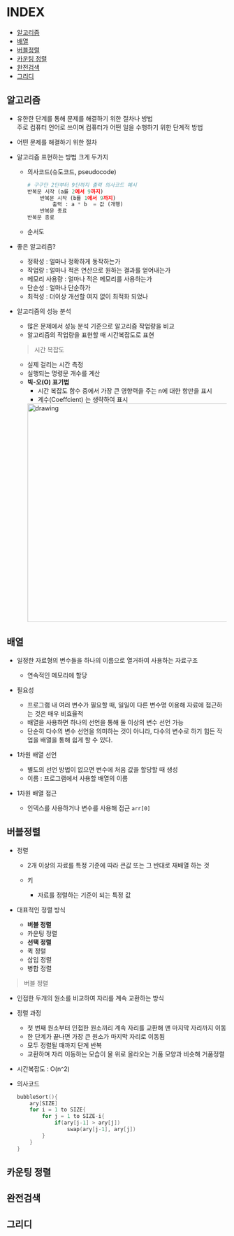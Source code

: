 # INDEX

* [알고리즘](#알고리즘)
* [배열](#배열)
* [버블정렬](#버블정렬)
* [카운팅 정렬](#카운팅-정렬)
* [완전검색](#완전검색)
* [그리디](#그리디)

## 알고리즘

* 유한한 단계를 통해 문제를 해결하기 위한 절차나 방법  
주로 컴퓨터 언어로 쓰이며 컴퓨터가 어떤 일을 수행하기 위한 단계적 방법
* 어떤 문제를 해결하기 위한 절차

* 알고리즘 표현하는 방법 크게 두가지
  * 의사코드(슈도코드, pseudocode)

    ```python
    # 구구단 2단부터 9단까지 출력 의사코드 예시
    반복문 시작 (a를 2에서 9까지)
        반복문 시작 (b를 1에서 9까지)
            출력 : a * b  = 값 (개행)
        반복문 종료
    반복문 종료
    ```

  * 순서도

* 좋은 알고리즘?
  * 정확성 : 얼마나 정확하게 동작하는가
  * 작업량 : 얼마나 적은 연산으로 원하는 결과를 얻어내는가
  * 메모리 사용량 : 얼마나 적은 메모리를 사용하는가
  * 단순성 : 얼마나 단순하가
  * 최적성 : 더이상 개선할 여지 없이 최적화 되었나

* 알고리즘의 성능 분석
  * 많은 문제에서 성능 분석 기준으로 알고리즘 작업량을 비교
  * 알고리즘의 작업량을 표현할 때 시간복잡도로 표현

  > 시간 복잡도

  * 실제 걸리는 시간 측정
  * 실행되는 명령문 개수를 계산
  * **빅-오(O) 표기법**
    * 시간 복잡도 함수 중에서 가장 큰 영향력을 주는 n에 대한 항만을 표시
    * 계수(Coeffcient) 는 생략하여 표시
    <img src="https://t1.daumcdn.net/cfile/tistory/2132384B5767C05006" alt="drawing" width="500"/>

## 배열

* 일정한 자료형의 변수들을 하나의 이름으로 열거하여 사용하는 자료구조
  * 연속적인 메모리에 할당

* 필요성
  * 프로그램 내 여러 변수가 필요할 때, 일일이 다른 변수명 이용해 자료에 접근하는 것은 매우 비효율적
  * 배열을 사용하면 하나의 선언을 통해 둘 이상의 변수 선언 가능
  * 단순히 다수의 변수 선언을 의미하는 것이 아니라, 다수의 변수로 하기 힘든 작업을 배열을 통해 쉽게 할 수 있다.

* 1차원 배열 선언
  * 별도의 선언 방법이 없으면 변수에 처음 값을 할당할 때 생성
  * 이름 : 프로그램에서 사용할 배열의 이름
* 1차원 배열 접근
  * 인덱스를 사용하거나 변수를 사용해 접근 `arr[0]`

## 버블정렬

* 정렬
  * 2개 이상의 자료를 특정 기준에 따라 큰값 또는 그 반대로 재배열 하는 것

  * 키
    * 자료를 정렬하는 기준이 되는 특정 값

* 대표적인 정렬 방식
  * **버블 정렬**
  * 카운팅 정렬
  * **선택 정렬**
  * 퀵 정렬
  * 삽입 정렬
  * 병합 정렬

> 버블 정렬

* 인접한 두개의 원소를 비교하여 자리를 계속 교환하는 방식
* 정렬 과정
  * 첫 번째 원소부터 인접한 원소끼리 계속 자리를 교환해 맨 마지막 자리까지 이동
  * 한 단계가 끝나면 가장 큰 원소가 마지막 자리로 이동됨
  * 모두 정렬될 때까지 단계 반복
  * 교환하며 자리 이동하는 모습이 물 위로 올라오는 거품 모양과 비슷해 거품정렬
* 시간복잡도 : O(n^2)

* 의사코드

    ```c
    bubbleSort(){
        ary[SIZE]
        for i = 1 to SIZE{
            for j = 1 to SIZE-i{
                if(ary[j-1] > ary[j])
                    swap(ary[j-1], ary[j])
            }
        }
    }
    ```

## 카운팅 정렬

## 완전검색

## 그리디
